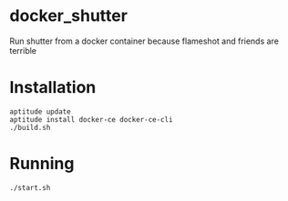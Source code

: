 # docker_shutter

Run shutter from a docker container because flameshot and friends are terrible

# Installation

```
aptitude update
aptitude install docker-ce docker-ce-cli
./build.sh
```

# Running

```
./start.sh
```
